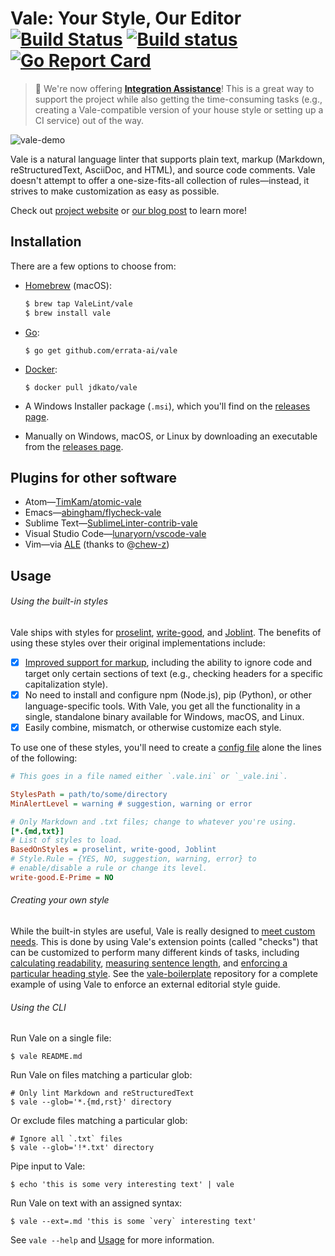 # Vale: Your Style, Our Editor [![Build Status](https://travis-ci.org/errata-ai/vale.svg?branch=master)](https://travis-ci.org/errata-ai/vale) [![Build status](https://ci.appveyor.com/api/projects/status/k9r5sijmtxedg0kn?svg=true)](https://ci.appveyor.com/project/jdkato/vale-2k8ha) [![Go Report Card](https://goreportcard.com/badge/github.com/errata-ai/vale)](https://goreportcard.com/report/github.com/errata-ai/vale)

> :star2: We're now offering [**Integration Assistance**](https://errata.ai/about/)! This is a great way to support the project while also getting the time-consuming tasks (e.g., creating a Vale-compatible version of your house style or setting up a CI service) out of the way.

![vale-demo](https://user-images.githubusercontent.com/8785025/39656657-59e62c26-4fb6-11e8-9f48-ba230400ed55.png)

Vale is a natural language linter that supports plain text, markup (Markdown, reStructuredText, AsciiDoc, and HTML), and source code comments. Vale doesn't attempt to offer a one-size-fits-all collection of rules&mdash;instead, it strives to make customization as easy as possible.

Check out [project website](https://errata-ai.github.io/vale) or [our blog post](https://medium.com/@errata.ai/introducing-vale-an-nlp-powered-linter-for-prose-63c4de31be00) to learn more!

## Installation

There are a few options to choose from:

- [Homebrew](http://brew.sh) (macOS):

    ```bash
    $ brew tap ValeLint/vale
    $ brew install vale
    ```

- [Go](https://golang.org/):

    ```shell
    $ go get github.com/errata-ai/vale
    ```

- [Docker](https://hub.docker.com/r/jdkato/vale/):

    ```shell
    $ docker pull jdkato/vale
    ```

- A Windows Installer package (`.msi`), which you'll find on the [releases page](https://github.com/errata-ai/vale/releases).
- Manually on Windows, macOS, or Linux by downloading an executable from the [releases page](https://github.com/errata-ai/vale/releases).

## Plugins for other software

- Atom&mdash;[TimKam/atomic-vale](https://github.com/TimKam/atomic-vale)
- Emacs&mdash;[abingham/flycheck-vale](https://github.com/abingham/flycheck-vale)
- Sublime Text&mdash;[SublimeLinter-contrib-vale](https://packagecontrol.io/packages/SublimeLinter-contrib-vale)
- Visual Studio Code&mdash;[lunaryorn/vscode-vale](https://marketplace.visualstudio.com/items?itemName=lunaryorn.vale)
- Vim&mdash;via [ALE](https://github.com/w0rp/ale) (thanks to @[chew-z](https://github.com/chew-z))

## Usage

###### Using the built-in styles

Vale ships with styles for [proselint](https://github.com/amperser/proselint), [write-good](https://github.com/btford/write-good), and [Joblint](https://github.com/rowanmanning/joblint). The benefits of using these styles over their original implementations include:

- [X] [Improved support for markup](https://errata.ai/vale/markup/), including the ability to ignore code and target only certain sections of text (e.g., checking headers for a specific capitalization style).
- [X] No need to install and configure npm (Node.js), pip (Python), or other language-specific tools. With Vale, you get all the functionality in a single, standalone binary available for Windows, macOS, and Linux.
- [X] Easily combine, mismatch, or otherwise customize each style.

To use one of these styles, you'll need to create a [config file](https://errata.ai/vale/config/) alone the lines of the following:

```ini
# This goes in a file named either `.vale.ini` or `_vale.ini`.

StylesPath = path/to/some/directory
MinAlertLevel = warning # suggestion, warning or error

# Only Markdown and .txt files; change to whatever you're using.
[*.{md,txt}]
# List of styles to load.
BasedOnStyles = proselint, write-good, Joblint
# Style.Rule = {YES, NO, suggestion, warning, error} to
# enable/disable a rule or change its level.
write-good.E-Prime = NO
```

###### Creating your own style

While the built-in styles are useful, Vale is really designed to [meet custom needs](https://errata.ai/vale/styles/). This is done by using Vale's extension points (called "checks") that can be customized to perform many different kinds of tasks, including [calculating readability](https://github.com/errata-ai/vale/blob/master/styles/demo/Reading.yml), [measuring sentence length](https://github.com/errata-ai/vale/blob/master/styles/demo/SentenceLength.yml), and [enforcing a particular heading style](https://github.com/errata-ai/vale-boilerplate/blob/master/src/18F/Headings.yml). See the [vale-boilerplate](https://github.com/errata-ai/vale-boilerplate) repository for a complete example of using Vale to enforce an external editorial style guide.

###### Using the CLI

Run Vale on a single file:

```shell
$ vale README.md
```

Run Vale on files matching a particular glob:

```shell
# Only lint Markdown and reStructuredText
$ vale --glob='*.{md,rst}' directory
```

Or exclude files matching a particular glob:

```shell
# Ignore all `.txt` files
$ vale --glob='!*.txt' directory
```

Pipe input to Vale:

```shell
$ echo 'this is some very interesting text' | vale
```

Run Vale on text with an assigned syntax:

```shell
$ vale --ext=.md 'this is some `very` interesting text'
```

See `vale --help` and [Usage](https://errata-ai.github.io/vale/usage/) for more information.
